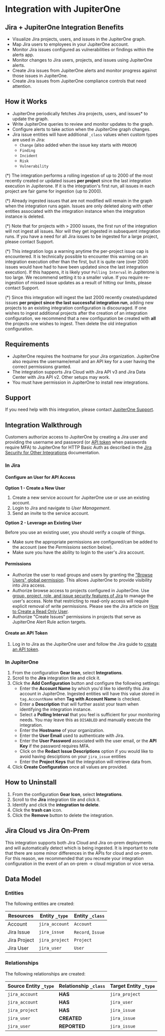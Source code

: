 # Integration with JupiterOne

## Jira + JupiterOne Integration Benefits

- Visualize Jira projects, users, and issues in the JupiterOne graph.
- Map Jira users to employees in your JupiterOne account.
- Monitor Jira issues configured as vulnerabilities or findings within the
  alerts app.
- Monitor changes to Jira users, projects, and issues using JupiterOne alerts.
- Create Jira issues from JupiterOne alerts and monitor progress against those
  issues in JupiterOne.
- Create Jira issues from JupiterOne compliance controls that need attention.

## How it Works

- JupiterOne periodically fetches Jira projects, users, and issues\* to update
  the graph.
- Write JupiterOne queries to review and monitor updates to the graph.
- Configure alerts to take action when the JupiterOne graph changes.
- Jira issue entities will have additional `_class` values when custom types are
  used in Jira:
  - `Change` (also added when the issue key starts with `PRODCM`)
  - `Finding`
  - `Incident`
  - `Risk`
  - `Vulnerability`

(\*) The integration performs a rolling ingestion of up to 2000 of the most
recently created or updated issues **per project** since the last integration
execution in Jupiterone. If it is the integration's first run, all issues in
each project are fair game for ingestion (up to 2000).

(\*) Already ingested issues that are not modified will remain in the graph when
the integration runs again. Issues are only deleted along with other entities
associated with the integration instance when the integration instance is
deleted.

(\*) Note that for projects with > 2000 issues, the first run of the integration
will not ingest all issues. Nor will they get ingested in subsequent integration
runs. If you have a need for all Jira issues to be ingested for a large project,
please contact Support.

(\*) This integration logs a warning anytime the per-project issue cap is
encountered. It is technically possible to encounter this warning on an
integration execution other than the first, but it is quite rare (over 2000
issues would have had to have been updated since the last integration
execution). If this happens, it is likely your `Polling Interval` in Jupiterone
is too large. We recommend setting it to a smaller value. If you require
re-ingestion of missed issue updates as a result of hitting our limits, please
contact Support.

(\*) Since this integration will ingest the last 2000 recently created/updated
issues **per project since the last successful integration run**, adding new
projects to an existing integration configuration is discouraged. If one wishes
to ingest additional projects after the creation of an integration
configuration, we recommend that a new configuration be created with **all** the
projects one wishes to ingest. Then delete the old integration configuration.

## Requirements

- JupiterOne requires the hostname for your Jira organization. JupiterOne also
  requires the username/email and an API key for a user having the correct
  permissions granted.
- The integration supports Jira Cloud with Jira API v3 and Jira Data Center with
  Jira API v2. Other setups may work.
- You must have permission in JupiterOne to install new integrations.

## Support

If you need help with this integration, please contact
[JupiterOne Support](https://support.jupiterone.io).

## Integration Walkthrough

Customers authorize access to JupiterOne by creating a Jira user and providing
the username and password (or [API token][2] when passwords require MFA) to
JupiterOne for HTTP Basic Auth as described in the [Jira Security for Other
Integrations][1] documentation.

### In Jira

#### Configure an User for API Access

**Option 1 - Create a New User**

1. Create a new service account for JupiterOne use or use an existing account.
1. Login to Jira and navigate to _User Management_.
1. Send an invite to the service account.

**Option 2 - Leverage an Existing User**

Before you use an existing user, you should verify a couple of things.

- Make sure the appropriate permissions are configured/can be added to the
  account (see the _Permissions_ section below).
- Make sure you have the ability to login to the user's Jira account.

#### Permissions

- Authorize the user to read groups and users by granting the ["Browse Users"
  global permission][5]. This allows JupiterOne to provide visibility into Jira
  access.
- Authorize browse access to projects configured in JupiterOne. Use [group,
  project, role, and issue security features of Jira][3] to manage the user's
  access. Note that restricting to read-only access will require explicit
  removal of write permissions. Please see the Jira article on [How to Create a
  Read Only User][4].
- Authorize "Create Issues" permissions in projects that serve as JupiterOne
  Alert Rule action targets.

#### Create an API Token

1. Log in to Jira as the JupiterOne user and follow the Jira guide to [create an
   API token][2].

### In JupiterOne

1. From the configuration **Gear Icon**, select **Integrations**.
2. Scroll to the **Jira** integration tile and click it.
3. Click the **Add Configuration** button and configure the following settings:
   - Enter the **Account Name** by which you'd like to identify this Jira
     account in JupiterOne. Ingested entities will have this value stored in
     `tag.AccountName` when **Tag with Account Name** is checked.
   - Enter a **Description** that will further assist your team when identifying
     the integration instance.
   - Select a **Polling Interval** that you feel is sufficient for your
     monitoring needs. You may leave this as `DISABLED` and manually execute the
     integration.
   - Enter the **Hostname** of your organization.
   - Enter the **User Email** used to authenticate with Jira.
   - Enter the **User Password** associated with the user email, or the **API
     Key** if the password requires MFA.
   - Click on the **Redact Issue Descriptions** option if you would like to
     avoid having desciptions on your `jira_issue` entities
   - Enter the **Project Keys** that the integration will retrieve data from.
4. Click **Create Configuration** once all values are provided.

## How to Uninstall

1. From the configuration **Gear Icon**, select **Integrations**.
2. Scroll to the **Jira** integration tile and click it.
3. Identify and click the **integration to delete**.
4. Click the **trash can** icon.
5. Click the **Remove** button to delete the integration.

## Jira Cloud vs Jira On-Prem

This integration supports both Jira Cloud and Jira on-prem deployments and will
automatically detect which is being ingested. It is important to note that there
are some minor differences in the APIs for cloud and on-prem. For this reason,
we recommended that you recreate your integration configuration in the event of
an on-prem -> cloud migration or vice versa.

<!-- {J1_DOCUMENTATION_MARKER_START} -->
<!--
********************************************************************************
NOTE: ALL OF THE FOLLOWING DOCUMENTATION IS GENERATED USING THE
"j1-integration document" COMMAND. DO NOT EDIT BY HAND! PLEASE SEE THE DEVELOPER
DOCUMENTATION FOR USAGE INFORMATION:

https://github.com/JupiterOne/sdk/blob/main/docs/integrations/development.md
********************************************************************************
-->

## Data Model

### Entities

The following entities are created:

| Resources    | Entity `_type` | Entity `_class`   |
| ------------ | -------------- | ----------------- |
| Account      | `jira_account` | `Account`         |
| Jira Issue   | `jira_issue`   | `Record`, `Issue` |
| Jira Project | `jira_project` | `Project`         |
| Jira User    | `jira_user`    | `User`            |

### Relationships

The following relationships are created:

| Source Entity `_type` | Relationship `_class` | Target Entity `_type` |
| --------------------- | --------------------- | --------------------- |
| `jira_account`        | **HAS**               | `jira_project`        |
| `jira_account`        | **HAS**               | `jira_user`           |
| `jira_project`        | **HAS**               | `jira_issue`          |
| `jira_user`           | **CREATED**           | `jira_issue`          |
| `jira_user`           | **REPORTED**          | `jira_issue`          |

<!--
********************************************************************************
END OF GENERATED DOCUMENTATION AFTER BELOW MARKER
********************************************************************************
-->
<!-- {J1_DOCUMENTATION_MARKER_END} -->

[1]:
  https://developer.atlassian.com/cloud/jira/platform/security-for-other-integrations/
[2]: https://confluence.atlassian.com/cloud/api-tokens-938839638.html
[3]:
  https://support.atlassian.com/jira-core-cloud/docs/how-do-jira-permissions-work/
[4]:
  https://confluence.atlassian.com/jirakb/jira-cloud-how-to-create-a-read-only-user-779160729.html
[5]:
  https://confluence.atlassian.com/adminjiraserver/managing-global-permissions-938847142.html
